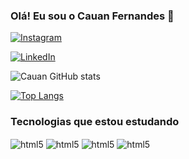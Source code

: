 
### Olá! Eu sou o Cauan Fernandes 🙋

[![Instagram](https://img.shields.io/badge/Instagram-E4405F?style=for-the-badge&logo=instagram&logoColor=white)](https://www.instagram.com/cauanfrost?igsh=MWd2aDNwOGZvcGdz)

[![LinkedIn](https://img.shields.io/badge/LinkedIn-0077B5?style=for-the-badge&logo=linkedin&logoColor=white)](https://www.linkedin.com/in/cauan-fernandes-b09396258/)

![Cauan GitHub stats](https://github-readme-stats.vercel.app/api?username=Devcauan&show_icons=true&theme=dracula)

[![Top Langs](https://github-readme-stats.vercel.app/api/top-langs/?username=Devcauan)](https://github.com/anuraghazra/github-readme-stats)

### Tecnologias que estou estudando 
<div style="display: inline_block">
  <img align="center" alt="html5" src="https://img.shields.io/badge/HTML5-E34F26?style=for-the-badge&logo=html5&logoColor=white">
  <img align="center" alt="html5" src="https://img.shields.io/badge/CSS3-1572B6?style=for-the-badge&logo=css3&logoColor=white">
   <img align="center" alt="html5" src="https://img.shields.io/badge/JavaScript-F7DF1E?style=for-the-badge&logo=javascript&logoColor=black">
   <img align="center" alt="html5" src="https://img.shields.io/badge/C%23-239120?style=for-the-badge&logo=c-sharp&logoColor=white">
</div>


